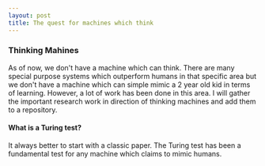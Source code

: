 ```yaml
---
layout: post
title: The quest for machines which think
---
```


### Thinking Mahines 

As of now, we don't have a machine which can think. There are many special purpose systems which outperform humans in that specific area but 
we don't have a machine which can simple mimic a 2 year old kid in terms of learning. However, a lot of work has been done in this area.
I will gather the important research work in direction of thinking machines and add them to a repository.

#### What is a Turing test?

It always better to start with a classic paper. The Turing test has been a fundamental test for any machine which claims to mimic humans.


